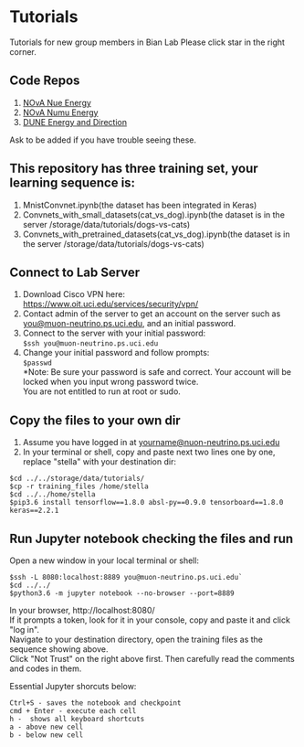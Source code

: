 # Tutorials
Tutorials for new group members in Bian Lab
Please click star in the right corner.

## Code Repos
1. [NOvA Nue Energy](https://github.com/BenJarg/nova)
2. [NOvA Numu Energy](https://github.com/BenJarg/nova_hadron_E)
3. [DUNE Energy and Direction](https://github.com/ucibiangroup/DUNE_CNN_KinematicReco)

Ask to be added if you have trouble seeing these.

## This repository has three training set, your learning sequence is:  
1. MnistConvnet.ipynb(the dataset has been integrated in Keras)  
2. Convnets_with_small_datasets(cat_vs_dog).ipynb(the dataset is in the server /storage/data/tutorials/dogs-vs-cats)  
3. Convnets_with_pretrained_datasets(cat_vs_dog).ipynb(the dataset is in the server /storage/data/tutorials/dogs-vs-cats)  


## Connect to Lab Server
1. Download Cisco VPN here: https://www.oit.uci.edu/services/security/vpn/  
2. Contact admin of the server to get an account on the server such as you@muon-neutrino.ps.uci.edu, and an initial password.  
3. Connect to the server with your initial password:  
```$ssh you@muon-neutrino.ps.uci.edu```  
4. Change your initial password and follow prompts:  
```$passwd```  
*Note: Be sure your password is safe and correct. Your account will be locked when you input wrong password twice.  
You are not entitled to run at root or sudo.


## Copy the files to your own dir
1.  Assume you have logged in at yourname@nuon-neutrino.ps.uci.edu
2. In your terminal or shell, copy and paste next two lines one by one, replace "stella" with your destination dir:  
```
$cd ../../storage/data/tutorials/  
$cp -r training_files /home/stella
$cd ../../home/stella
$pip3.6 install tensorflow==1.8.0 absl-py==0.9.0 tensorboard==1.8.0 keras==2.2.1
```
     
## Run Jupyter notebook checking the files and run
Open a new window in your local terminal or shell:  
```
$ssh -L 8080:localhost:8889 you@muon-neutrino.ps.uci.edu`  
$cd ../../  
$python3.6 -m jupyter notebook --no-browser --port=8889
```

In your browser, http://localhost:8080/  
If it prompts a token, look for it in your console, copy and paste it and click "log in".   
Navigate to your destination directory, open the training files as the sequence showing above.  
Click "Not Trust" on the right above first. Then carefully read the comments and codes in them. 

Essential Jupyter shorcuts below:  
```
Ctrl+S - saves the notebook and checkpoint  
cmd + Enter - execute each cell  
h -  shows all keyboard shortcuts  
a -	above new cell  
b -	below new cell  
```

